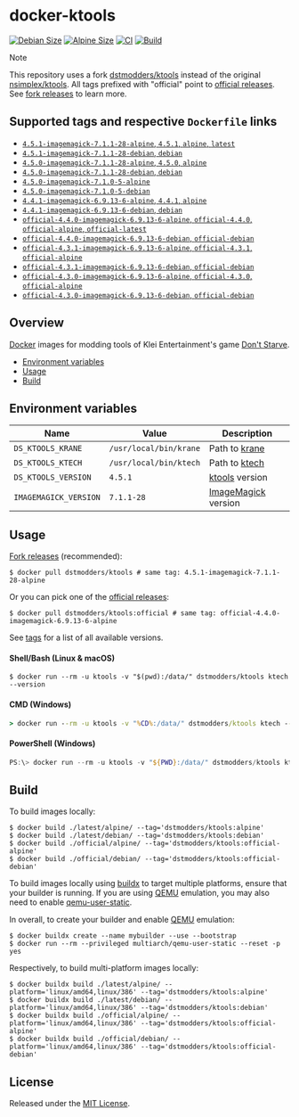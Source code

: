 # docker-ktools

[![Debian Size]](https://hub.docker.com/r/dstmodders/ktools)
[![Alpine Size]](https://hub.docker.com/r/dstmodders/ktools)
[![CI]](https://github.com/dstmodders/docker-ktools/actions/workflows/ci.yml)
[![Build]](https://github.com/dstmodders/docker-ktools/actions/workflows/build.yml)

> [!NOTE]
> This repository uses a fork [dstmodders/ktools] instead of the original
> [nsimplex/ktools]. All tags prefixed with "official" point to
> [official releases]. See [fork releases] to learn more.

## Supported tags and respective `Dockerfile` links

- [`4.5.1-imagemagick-7.1.1-28-alpine`, `4.5.1`, `alpine`, `latest`](https://github.com/dstmodders/docker-ktools/blob/52aa31ae00fb3c6fd780f53dc07876276fd68c18/latest/alpine/Dockerfile)
- [`4.5.1-imagemagick-7.1.1-28-debian`, `debian`](https://github.com/dstmodders/docker-ktools/blob/52aa31ae00fb3c6fd780f53dc07876276fd68c18/latest/debian/Dockerfile)
- [`4.5.0-imagemagick-7.1.1-28-alpine`, `4.5.0`, `alpine`](https://github.com/dstmodders/docker-ktools/blob/52aa31ae00fb3c6fd780f53dc07876276fd68c18/latest/alpine/Dockerfile)
- [`4.5.0-imagemagick-7.1.1-28-debian`, `debian`](https://github.com/dstmodders/docker-ktools/blob/52aa31ae00fb3c6fd780f53dc07876276fd68c18/latest/debian/Dockerfile)
- [`4.5.0-imagemagick-7.1.0-5-alpine`](https://github.com/dstmodders/docker-ktools/blob/ef2d40c3fc2e675ca492371e0e539f13449a1846/latest/alpine/Dockerfile)
- [`4.5.0-imagemagick-7.1.0-5-debian`](https://github.com/dstmodders/docker-ktools/blob/ef2d40c3fc2e675ca492371e0e539f13449a1846/latest/debian/Dockerfile)
- [`4.4.1-imagemagick-6.9.13-6-alpine`, `4.4.1`, `alpine`](https://github.com/dstmodders/docker-ktools/blob/52aa31ae00fb3c6fd780f53dc07876276fd68c18/latest/alpine/Dockerfile)
- [`4.4.1-imagemagick-6.9.13-6-debian`, `debian`](https://github.com/dstmodders/docker-ktools/blob/52aa31ae00fb3c6fd780f53dc07876276fd68c18/latest/debian/Dockerfile)
- [`official-4.4.0-imagemagick-6.9.13-6-alpine`, `official-4.4.0`, `official-alpine`, `official-latest`](https://github.com/dstmodders/docker-ktools/blob/52aa31ae00fb3c6fd780f53dc07876276fd68c18/official/alpine/Dockerfile)
- [`official-4.4.0-imagemagick-6.9.13-6-debian`, `official-debian`](https://github.com/dstmodders/docker-ktools/blob/52aa31ae00fb3c6fd780f53dc07876276fd68c18/official/debian/Dockerfile)
- [`official-4.3.1-imagemagick-6.9.13-6-alpine`, `official-4.3.1`, `official-alpine`](https://github.com/dstmodders/docker-ktools/blob/52aa31ae00fb3c6fd780f53dc07876276fd68c18/official/alpine/Dockerfile)
- [`official-4.3.1-imagemagick-6.9.13-6-debian`, `official-debian`](https://github.com/dstmodders/docker-ktools/blob/52aa31ae00fb3c6fd780f53dc07876276fd68c18/official/debian/Dockerfile)
- [`official-4.3.0-imagemagick-6.9.13-6-alpine`, `official-4.3.0`, `official-alpine`](https://github.com/dstmodders/docker-ktools/blob/52aa31ae00fb3c6fd780f53dc07876276fd68c18/official/alpine/Dockerfile)
- [`official-4.3.0-imagemagick-6.9.13-6-debian`, `official-debian`](https://github.com/dstmodders/docker-ktools/blob/52aa31ae00fb3c6fd780f53dc07876276fd68c18/official/debian/Dockerfile)

## Overview

[Docker] images for modding tools of Klei Entertainment's game
[Don't Starve].

- [Environment variables](#environment-variables)
- [Usage](#usage)
- [Build](#build)

## Environment variables

| Name                  | Value                  | Description           |
| --------------------- | ---------------------- | --------------------- |
| `DS_KTOOLS_KRANE`     | `/usr/local/bin/krane` | Path to [krane]       |
| `DS_KTOOLS_KTECH`     | `/usr/local/bin/ktech` | Path to [ktech]       |
| `DS_KTOOLS_VERSION`   | `4.5.1`                | [ktools] version      |
| `IMAGEMAGICK_VERSION` | `7.1.1-28`             | [ImageMagick] version |

## Usage

[Fork releases] (recommended):

```shell
$ docker pull dstmodders/ktools # same tag: 4.5.1-imagemagick-7.1.1-28-alpine
```

Or you can pick one of the [official releases]:

```shell
$ docker pull dstmodders/ktools:official # same tag: official-4.4.0-imagemagick-6.9.13-6-alpine
```

See [tags] for a list of all available versions.

#### Shell/Bash (Linux & macOS)

```shell
$ docker run --rm -u ktools -v "$(pwd):/data/" dstmodders/ktools ktech --version
```

#### CMD (Windows)

```cmd
> docker run --rm -u ktools -v "%CD%:/data/" dstmodders/ktools ktech --version
```

#### PowerShell (Windows)

```powershell
PS:\> docker run --rm -u ktools -v "${PWD}:/data/" dstmodders/ktools ktech --version
```

## Build

To build images locally:

```shell
$ docker build ./latest/alpine/ --tag='dstmodders/ktools:alpine'
$ docker build ./latest/debian/ --tag='dstmodders/ktools:debian'
$ docker build ./official/alpine/ --tag='dstmodders/ktools:official-alpine'
$ docker build ./official/debian/ --tag='dstmodders/ktools:official-debian'
```

To build images locally using [buildx] to target multiple platforms, ensure that
your builder is running. If you are using [QEMU] emulation, you may also need to
enable [qemu-user-static].

In overall, to create your builder and enable [QEMU] emulation:

```shell
$ docker buildx create --name mybuilder --use --bootstrap
$ docker run --rm --privileged multiarch/qemu-user-static --reset -p yes
```

Respectively, to build multi-platform images locally:

```shell
$ docker buildx build ./latest/alpine/ --platform='linux/amd64,linux/386' --tag='dstmodders/ktools:alpine'
$ docker buildx build ./latest/debian/ --platform='linux/amd64,linux/386' --tag='dstmodders/ktools:debian'
$ docker buildx build ./official/alpine/ --platform='linux/amd64,linux/386' --tag='dstmodders/ktools:official-alpine'
$ docker buildx build ./official/debian/ --platform='linux/amd64,linux/386' --tag='dstmodders/ktools:official-debian'
```

## License

Released under the [MIT License](https://opensource.org/licenses/MIT).

[@nsimplex]: https://github.com/nsimplex
[alpine size]: https://img.shields.io/docker/image-size/dstmodders/ktools/alpine?label=alpine%20size&logo=docker
[build]: https://img.shields.io/github/actions/workflow/status/dstmodders/docker-ktools/build.yml?branch=main&label=build&logo=github
[buildx]: https://github.com/docker/buildx
[ci]: https://img.shields.io/github/actions/workflow/status/dstmodders/docker-ktools/ci.yml?branch=main&label=ci&logo=github
[debian size]: https://img.shields.io/docker/image-size/dstmodders/ktools/debian?label=debian%20size&logo=docker
[docker]: https://www.docker.com/
[don't starve]: https://www.klei.com/games/dont-starve
[dstmodders/ktools]: https://github.com/dstmodders/ktools
[fork releases]: https://github.com/dstmodders/ktools/releases
[gcc]: https://gcc.gnu.org/
[imagemagick]: https://imagemagick.org/index.php
[krane]: https://github.com/nsimplex/ktools#krane
[ktech]: https://github.com/nsimplex/ktools#ktech
[ktools]: https://github.com/nsimplex/ktools
[latest state]: https://github.com/nsimplex/ktools/tree/a1d1362bdb2b9aa9146d7177fbf0e351eab414ba
[nsimplex/ktools]: https://github.com/nsimplex/ktools
[official releases]: https://github.com/nsimplex/ktools/releases
[official]: https://github.com/nsimplex/ktools/releases
[qemu-user-static]: https://github.com/multiarch/qemu-user-static
[qemu]: https://www.qemu.org/
[tags]: https://hub.docker.com/r/dstmodders/ktools/tags
[v4.4.0]: https://github.com/dstmodders/ktools/releases/tag/4.4.0
[v4.4.1]: https://github.com/dstmodders/ktools/releases/tag/v4.4.1
